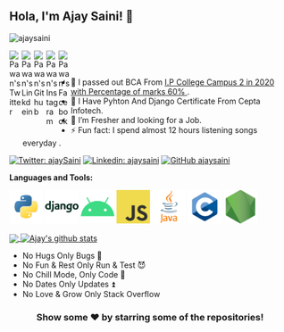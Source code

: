 ## Hola, I'm Ajay Saini! 👋


<p align="left"> <img src="https://komarev.com/ghpvc/?username=ajaysaini1999&label=Views&color=blue&style=plastic" alt="ajaysaini" /> </p>

<a href="https://twitter.com/Sasta_En_gineeR">
  <img align="left" alt="Pawan's Twitter" width="22px" src="https://cdn.jsdelivr.net/npm/simple-icons@v3/icons/twitter.svg" />
</a>
<a href="https://www.linkedin.com/in/ajay-saini-18b7391a0/">
  <img align="left" alt="Pawan's Linkdein" width="22px" src="https://cdn.jsdelivr.net/npm/simple-icons@v3/icons/linkedin.svg" />
</a>
<a href="https://github.com/AjaySaini1999">
  <img align="left" alt="Pawan's Github" width="22px" src="https://cdn.jsdelivr.net/npm/simple-icons@v3/icons/github.svg" />
</a>

<a href="https://www.instagram.com/a_je_saini/">
  <img align="left" alt="Pawan's Instagram" width="22px" src="https://cdn.jsdelivr.net/npm/simple-icons@v3/icons/instagram.svg" />
</a>
<a href="https://www.facebook.com/profile.php?id=100036355295470">
  <img align="left" alt="Pawan's Facebook" width="22px" src="https://cdn.jsdelivr.net/npm/simple-icons@v3/icons/facebook.svg" />
</a>
<br/>
<br/>




- 🔭 I passed out BCA From  [I.P College Campus 2 in 2020 with Percentage of marks 60% ](http://ipcollegebsr.org/new/index.html).
- 🌱 I Have Pyhton And Django Certificate From Cepta Infotech.
- 🤔 I’m Fresher and looking for a Job.
- ⚡ Fun fact: I spend almost 12 hours listening songs everyday .

[![Twitter: ajaySaini](https://img.shields.io/twitter/follow/Sasta_En_gineeR?style=social)](https://twitter.com/Sasta_En_gineeR)
[![Linkedin: ajaysaini](https://img.shields.io/badge/-ajaysaini-blue?style=flat-square&logo=Linkedin&logoColor=white&link=https://www.linkedin.com/in/ajay-saini-18b7391a0/)](https://www.linkedin.com/in/ajay-saini-18b7391a0/)
[![GitHub ajaysaini](https://img.shields.io/github/followers/ajaysaini1999?label=follow&style=social)](https://github.com/AjaySaini1999)



**Languages and Tools:**  

<code><img height="60" src="https://raw.githubusercontent.com/github/explore/80688e429a7d4ef2fca1e82350fe8e3517d3494d/topics/python/python.png"></code>
<code><img height="60" src="https://raw.githubusercontent.com/github/explore/80688e429a7d4ef2fca1e82350fe8e3517d3494d/topics/django/django.png"></code>
<code><img height="60" src="https://raw.githubusercontent.com/github/explore/80688e429a7d4ef2fca1e82350fe8e3517d3494d/topics/android/android.png"></code>
<code><img height="60" src="https://raw.githubusercontent.com/github/explore/80688e429a7d4ef2fca1e82350fe8e3517d3494d/topics/javascript/javascript.png"></code>
<code><img height="60" src="https://raw.githubusercontent.com/github/explore/80688e429a7d4ef2fca1e82350fe8e3517d3494d/topics/java/java.png"></code>
<code><img height="60" src="https://raw.githubusercontent.com/github/explore/80688e429a7d4ef2fca1e82350fe8e3517d3494d/topics/c/c.png"></code>
<code><img height="60" src="https://raw.githubusercontent.com/github/explore/80688e429a7d4ef2fca1e82350fe8e3517d3494d/topics/nodejs/nodejs.png"></code>    

<a href="https://github.com/AjaySaini1999">
  <img align="center" src="https://github-readme-stats.vercel.app/api/top-langs/?username=AjaySaini1999&theme=light&hide_langs_below=1" />
</a>
<a href="https://github.com/AjaySaini1999">
 <img align="center" src="https://github-readme-stats.vercel.app/api?username=AjaySaini1999&show_icons=true&theme=light&line_height=27" alt="Ajay's github stats"/>
</a>


- No Hugs Only Bugs 🐛
- No Fun & Rest Only Run & Test 😈
- No Chill Mode, Only Code 🖤
- No Dates Only Updates ⏫
- No Love & Grow Only Stack Overflow

<div align="center">

### Show some ❤️ by starring some of the repositories!



</div>


